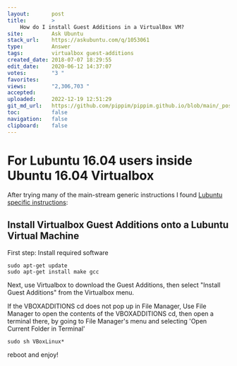 ```yaml
---
layout:       post
title:        >
    How do I install Guest Additions in a VirtualBox VM?
site:         Ask Ubuntu
stack_url:    https://askubuntu.com/q/1053061
type:         Answer
tags:         virtualbox guest-additions
created_date: 2018-07-07 18:29:55
edit_date:    2020-06-12 14:37:07
votes:        "3 "
favorites:    
views:        "2,306,703 "
accepted:     
uploaded:     2022-12-19 12:51:29
git_md_url:   https://github.com/pippim/pippim.github.io/blob/main/_posts/2018/2018-07-07-How-do-I-install-Guest-Additions-in-a-VirtualBox-VM_.md
toc:          false
navigation:   false
clipboard:    false
---
```


# For Lubuntu 16.04 users inside Ubuntu 16.04 Virtualbox

After trying many of the main-stream generic instructions I found [Lubuntu specific instructions][1]:

## Install Virtualbox Guest Additions onto a Lubuntu Virtual Machine

First step: Install required software

``` 
sudo apt-get update
sudo apt-get install make gcc
```

Next, use Virtualbox to download the Guest Additions, then select "Install Guest Additions" from the Virtualbox menu.

If the VBOXADDITIONS cd does not pop up in File Manager, Use File Manager to open the contents of the VBOXADDITIONS cd, then open a terminal there, by going to File Manager's menu and selecting 'Open Current Folder in Terminal'

``` 
sudo sh VBoxLinux*
```

reboot and enjoy! 

  [1]: https://help.ubuntu.com/community/Lubuntu/3rdParty
